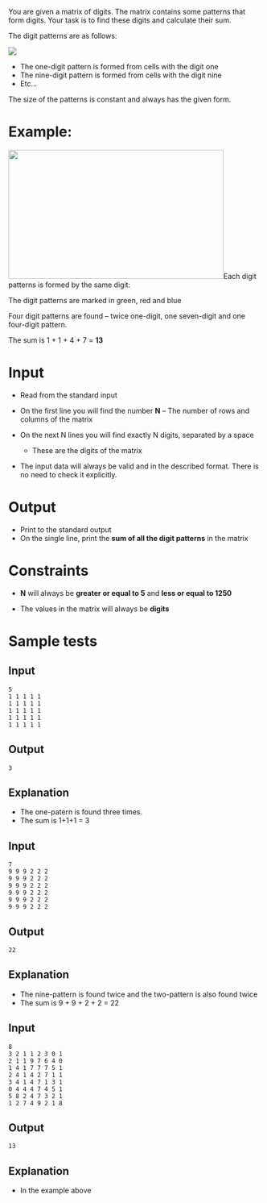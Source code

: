 You are given a matrix of digits. The matrix contains some patterns that form digits. Your task is to find these digits and calculate their sum.

The digit patterns are as follows:

<img src="https://rawgit.com/Minkov/dmoj-tasks/master/intermediate/03arrays/02digits/digit-patterns.png" />

- The one-digit pattern is formed from cells with the digit one
- The nine-digit pattern is formed from cells with the digit nine
- Etc…

The size of the patterns is constant and always has the given form.

# Example:

<img src="media/image1.png" width="428" height="256" />Each digit patterns is formed by the same digit:

The digit patterns are marked in green, red and blue

Four digit patterns are found – twice one-digit, one seven-digit and one four-digit pattern.

The sum is 1 + 1 + 4 + 7 = **13**

# Input

- Read from the standard input
- On the first line you will find the number **N**
  – The number of rows and columns of the matrix

- On the next N lines you will find exactly N digits, separated by a space
  - These are the digits of the matrix

- The input data will always be valid and in the described format. There is no need to check it explicitly.

# Output

- Print to the standard output
- On the single line, print the **sum of all the digit patterns** in the matrix

# Constraints

-   **N** will always be **greater or equal to 5** and **less or equal to 1250**

-   The values in the matrix will always be **digits**

# Sample tests

## Input


```
5
1 1 1 1 1
1 1 1 1 1
1 1 1 1 1
1 1 1 1 1
1 1 1 1 1
```

## Output

```
3
```

## Explanation

- The one-patern is found three times.
- The sum is 1+1+1 = 3


## Input


```
7
9 9 9 2 2 2
9 9 9 2 2 2
9 9 9 2 2 2
9 9 9 2 2 2
9 9 9 2 2 2
9 9 9 2 2 2
```

## Output

```
22
```

## Explanation

- The nine-pattern is found twice and the two-pattern is also found twice
- The sum is 9 + 9 + 2 + 2 = 22

## Input

```
8
3 2 1 1 2 3 0 1
2 1 1 9 7 6 4 0
1 4 1 7 7 7 5 1
2 4 1 4 2 7 1 1
3 4 1 4 7 1 3 1
0 4 4 4 7 4 5 1
5 8 2 4 7 3 2 1
1 2 7 4 9 2 1 8
```

## Output

```
13
```

## Explanation

- In the example above